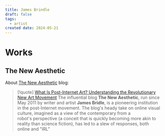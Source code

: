 ```yaml
---
title: James Brindle
draft: false
tags:
  - artist
created date: 2024-05-21
---
```

# Works
## The New Aesthetic
About [The New Aesthetic](https://jamesbridle.com/works/the-new-aesthetic) blog: 
> [!quote] [What Is Post-Internet Art? Understanding the Revolutionary New Art Movement](https://www.artspace.com/magazine/interviews_features/trend_report/post_internet_art-52138)
> The influential blog **The New Aesthetic**, run since May 2011 by writer and artist **James Bridle**, is a pioneering institution in the post-Internet movement. The blog's heady take on online visual culture, imagined as a view of the contemporary from a robot's perspective (a conceit that is quickly becoming more akin to reality than science fiction), has led to a slew of responses, both online and "IRL"

